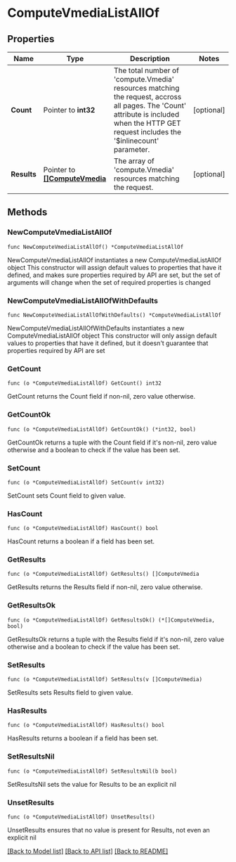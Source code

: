 # ComputeVmediaListAllOf

## Properties

Name | Type | Description | Notes
------------ | ------------- | ------------- | -------------
**Count** | Pointer to **int32** | The total number of &#39;compute.Vmedia&#39; resources matching the request, accross all pages. The &#39;Count&#39; attribute is included when the HTTP GET request includes the &#39;$inlinecount&#39; parameter. | [optional] 
**Results** | Pointer to [**[]ComputeVmedia**](compute.Vmedia.md) | The array of &#39;compute.Vmedia&#39; resources matching the request. | [optional] 

## Methods

### NewComputeVmediaListAllOf

`func NewComputeVmediaListAllOf() *ComputeVmediaListAllOf`

NewComputeVmediaListAllOf instantiates a new ComputeVmediaListAllOf object
This constructor will assign default values to properties that have it defined,
and makes sure properties required by API are set, but the set of arguments
will change when the set of required properties is changed

### NewComputeVmediaListAllOfWithDefaults

`func NewComputeVmediaListAllOfWithDefaults() *ComputeVmediaListAllOf`

NewComputeVmediaListAllOfWithDefaults instantiates a new ComputeVmediaListAllOf object
This constructor will only assign default values to properties that have it defined,
but it doesn't guarantee that properties required by API are set

### GetCount

`func (o *ComputeVmediaListAllOf) GetCount() int32`

GetCount returns the Count field if non-nil, zero value otherwise.

### GetCountOk

`func (o *ComputeVmediaListAllOf) GetCountOk() (*int32, bool)`

GetCountOk returns a tuple with the Count field if it's non-nil, zero value otherwise
and a boolean to check if the value has been set.

### SetCount

`func (o *ComputeVmediaListAllOf) SetCount(v int32)`

SetCount sets Count field to given value.

### HasCount

`func (o *ComputeVmediaListAllOf) HasCount() bool`

HasCount returns a boolean if a field has been set.

### GetResults

`func (o *ComputeVmediaListAllOf) GetResults() []ComputeVmedia`

GetResults returns the Results field if non-nil, zero value otherwise.

### GetResultsOk

`func (o *ComputeVmediaListAllOf) GetResultsOk() (*[]ComputeVmedia, bool)`

GetResultsOk returns a tuple with the Results field if it's non-nil, zero value otherwise
and a boolean to check if the value has been set.

### SetResults

`func (o *ComputeVmediaListAllOf) SetResults(v []ComputeVmedia)`

SetResults sets Results field to given value.

### HasResults

`func (o *ComputeVmediaListAllOf) HasResults() bool`

HasResults returns a boolean if a field has been set.

### SetResultsNil

`func (o *ComputeVmediaListAllOf) SetResultsNil(b bool)`

 SetResultsNil sets the value for Results to be an explicit nil

### UnsetResults
`func (o *ComputeVmediaListAllOf) UnsetResults()`

UnsetResults ensures that no value is present for Results, not even an explicit nil

[[Back to Model list]](../README.md#documentation-for-models) [[Back to API list]](../README.md#documentation-for-api-endpoints) [[Back to README]](../README.md)



